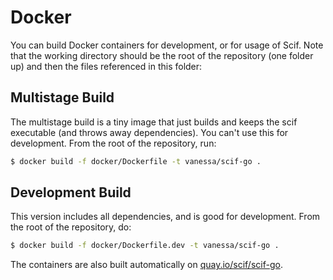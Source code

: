 # Docker

You can build Docker containers for development, or for usage of Scif. Note that
the working directory should be the root of the repository (one folder up)
and then the files referenced in this folder:

## Multistage Build

The multistage build is a tiny image that just builds and keeps the scif executable
(and throws away dependencies). You can't use this for development. From the root
of the repository, run:

```bash
$ docker build -f docker/Dockerfile -t vanessa/scif-go .
```

## Development Build

This version includes all dependencies, and is good for development. From the
root of the repository, do:

```bash
$ docker build -f docker/Dockerfile.dev -t vanessa/scif-go .
```

The containers are also built automatically on [quay.io/scif/scif-go](https://quay.io/repository/scif/scif-go?tab=tags).
